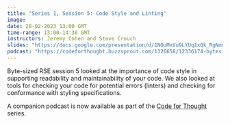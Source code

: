 ```yaml
---
title: "Series 1, Session 5: Code Style and Linting"
image:
date: 28-02-2023 13:00 GMT
time-range: 13:00-14:30 GMT
instructors: Jeremy Cohen and Steve Crouch
slides: "https://docs.google.com/presentation/d/1NOuMxVu9LYUq1xQk_RgNmsecXLm2rXrt0w6p6--IKXA"
podcast: "https://codeforthought.buzzsprout.com/1326658/12336174-bytesized-rse-lint-and-static-code-analysis"
---
```


Byte-sized RSE session 5 looked at the importance of code style in supporting readability 
and maintainability of your code. We also looked at tools for checking your code for 
potential errors (linters) and checking for conformance with styling specifications.

A companion podcast is now available as part of the
[Code for Thought](https://codeforthought.buzzsprout.com/) series.
